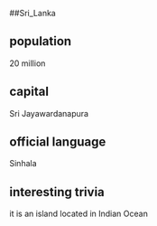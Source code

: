 ##Sri_Lanka
## population 

20 million

## capital 

Sri Jayawardanapura
 
## official language 

Sinhala

## interesting trivia 
it is an island located in Indian Ocean


